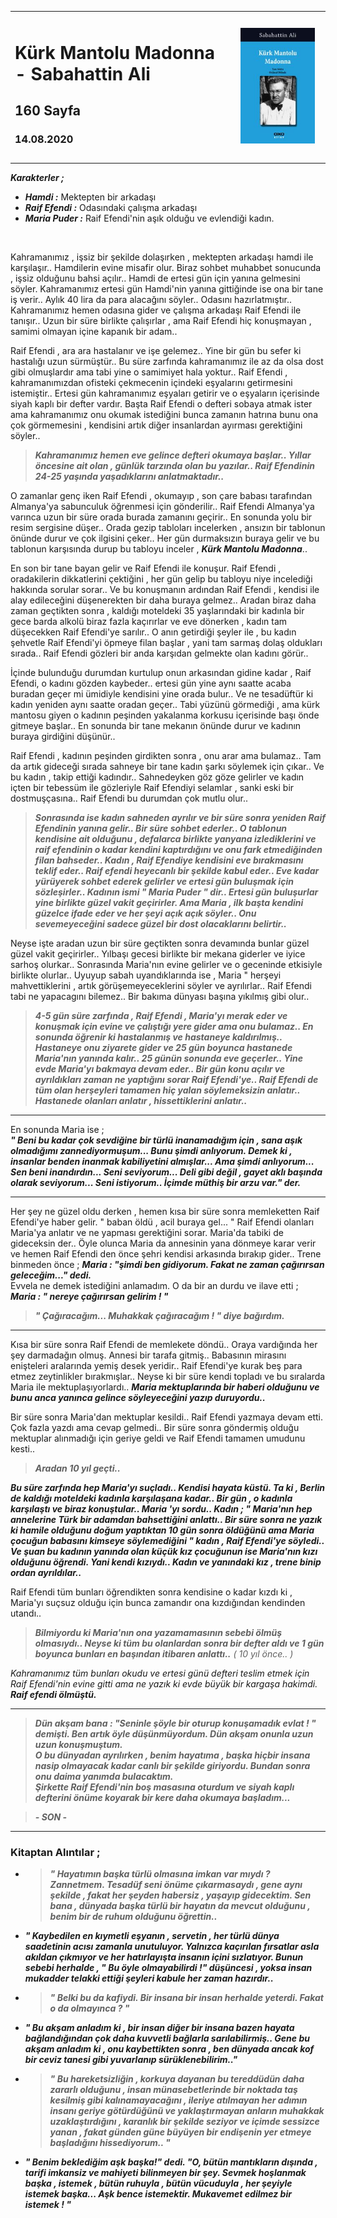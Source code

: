 
<table><tr>
<td align="left"> 
  
# Kürk Mantolu Madonna - Sabahattin Ali
## 160 Sayfa
### 14.08.2020




  
</td>
<td> 
  <p align="center" style="padding: 10px">
    <img alt="Kürk-Mantolu-Madonna" src="../images/05_kurk_mantolu_madonna.jpg" width="250">
    <br>
    
  </p> 
</td>

</tr></table>

***Karakterler ;*** 
- ***Hamdi :*** Mektepten bir arkadaşı 
- ***Raif Efendi :*** Odasındaki çalışma arkadaşı
- ***Maria Puder :*** Raif Efendi'nin aşık olduğu ve evlendiği kadın.

<br>


Kahramanımız , işsiz bir şekilde dolaşırken , mektepten arkadaşı hamdi ile karşılaşır.. Hamdilerin evine misafir olur. Biraz sohbet muhabbet sonucunda , işsiz olduğunu bahsi açılır.. Hamdi de ertesi gün için yanına gelmesini söyler. Kahramanımız ertesi gün Hamdi'nin yanına gittiğinde ise ona bir tane iş verir.. Aylık 40 lira da para alacağını söyler.. Odasını hazırlatmıştır.. Kahramanımız hemen odasına gider ve çalışma arkadaşı Raif Efendi ile tanışır.. Uzun bir süre birlikte çalışırlar , ama Raif Efendi hiç konuşmayan , samimi olmayan içine kapanık bir adam.. 

Raif Efendi , ara ara hastalanır  ve işe gelemez.. Yine  bir gün bu sefer ki hastalığı uzun sürmüştür.. Bu süre zarfında  kahramanımız ile az da olsa dost gibi olmuşlardır ama tabi yine o samimiyet hala yoktur.. Raif Efendi , kahramanımızdan ofisteki  çekmecenin içindeki eşyalarını getirmesini istemiştir.. Ertesi gün kahramanımız eşyaları getirir ve o eşyaların içerisinde siyah kaplı bir defter vardır. Başta Raif Efendi o defteri sobaya atmak ister ama kahramanımız onu okumak istediğini bunca zamanın hatrına bunu ona çok görmemesini , kendisini artık diğer insanlardan ayırması gerektiğini söyler..

> ***Kahramanımız hemen eve gelince defteri okumaya başlar.. Yıllar öncesine ait olan , günlük tarzında olan bu yazılar.. Raif Efendinin 24-25 yaşında yaşadıklarını anlatmaktadır..***

O zamanlar genç iken Raif Efendi , okumayıp , son çare babası tarafından Almanya'ya sabunculuk öğrenmesi için gönderilir.. Raif Efendi Almanya'ya varınca uzun bir süre orada burada zamanını geçirir.. En sonunda yolu bir resim sergisine düşer.. Orada gezip tabloları incelerken , ansızın bir tablonun önünde durur ve çok ilgisini çeker.. Her gün durmaksızın buraya gelir ve bu tablonun karşısında durup bu tabloyu inceler , ***Kürk Mantolu Madonna***.. 

En son bir tane bayan gelir ve Raif Efendi ile konuşur. Raif Efendi , oradakilerin dikkatlerini çektiğini , her gün gelip bu tabloyu niye incelediği hakkında sorular sorar.. Ve bu konuşmanın ardından Raif Efendi , kendisi ile alay edileceğini düşenerekten bir daha buraya gelmez.. Aradan biraz daha zaman geçtikten sonra , kaldığı moteldeki 35 yaşlarındaki bir kadınla bir gece barda alkolü biraz fazla kaçırırlar ve eve dönerken , kadın tam düşecekken Raif Efendi'ye sarılır..  O anın getirdiği şeyler ile ,   bu kadın şehvetle Raif Efendi'yi öpmeye filan başlar , yani tam sarmaş dolaş oldukları sırada.. Raif Efendi gözleri bir anda karşıdan gelmekte olan kadını görür.. 

İçinde bulunduğu durumdan kurtulup onun arkasından gidine kadar , Raif Efendi, o kadını gözden kaybeder.. ertesi gün yine aynı saatte acaba buradan geçer mi ümidiyle kendisini yine orada bulur.. Ve ne tesadüftür ki kadın yeniden aynı saatte oradan geçer.. Tabi yüzünü görmediği , ama kürk mantosu giyen o kadının peşinden yakalanma korkusu içerisinde başı önde gitmeye başlar.. En sonunda bir tane mekanın önünde durur ve kadının buraya girdiğini düşünür.. 

Raif Efendi , kadının peşinden girdikten sonra , onu arar ama bulamaz.. Tam da artık gideceği sırada sahneye bir tane kadın şarkı söylemek için çıkar.. Ve bu kadın , takip ettiği kadındır.. Sahnedeyken göz göze gelirler ve kadın içten bir tebessüm ile gözleriyle Raif Efendiyi selamlar , sanki eski bir dostmuşçasına.. Raif Efendi bu durumdan çok mutlu olur.. 

> ***Sonrasında ise kadın sahneden ayrılır ve bir süre sonra yeniden Raif Efendinin yanına gelir.. Bir süre sohbet ederler.. O  tablonun kendisine ait olduğunu , defalarca birlikte yanyana izlediklerini ve raif efendinin o kadar kendini kaptırdığını  ve onu fark etmediğinden filan bahseder.. Kadın , Raif Efendiye kendisini eve bırakmasını teklif eder.. Raif efendi heyecanlı  bir şekilde kabul eder.. Eve kadar yürüyerek sohbet ederek gelirler ve ertesi gün buluşmak için sözleşirler.. Kadının ismi " Maria Puder " dir.. Ertesi gün buluşurlar yine birlikte güzel vakit geçirirler. Ama Maria , ilk başta kendini güzelce ifade eder  ve her şeyi açık açık söyler.. Onu sevemeyeceğini sadece güzel bir dost olacaklarını belirtir..***
 
Neyse işte aradan uzun bir süre geçtikten sonra devamında bunlar güzel güzel vakit geçirirler.. Yılbaşı gecesi birlikte bir mekana giderler ve iyice sarhoş olurkar.. Sonrasında Maria'nın evine gelirler ve o geceninde etkisiyle birlikte olurlar.. Uyuyup sabah uyandıklarında ise , Maria " herşeyi mahvettiklerini ,  artık görüşemeyeceklerini söyler ve ayrılırlar.. Raif Efendi tabi ne yapacagını bilemez.. Bir bakıma dünyası başına yıkılmış gibi olur.. 
 
> ***4-5 gün süre zarfında , Raif Efendi , Maria'yı merak eder ve konuşmak için evine ve çalıştığı yere gider ama onu bulamaz.. En sonunda öğrenir ki hastalanmış ve hastaneye kaldırılmış.. Hastaneye onu ziyarete gider ve 25 gün boyunca hastanede Maria'nın yanında kalır.. 25 günün  sonunda eve geçerler.. Yine evde Maria'yı bakmaya devam eder.. Bir gün konu açılır ve ayrıldıkları zaman ne yaptığını sorar Raif Efendi'ye.. Raif Efendi de tüm olan herşeyleri tamamen hiç yalan söylemeksizin anlatır.. Hastanede olanları anlatır , hissettiklerini anlatır..***

___

En sonunda Maria ise ; <br>
***" Beni bu kadar çok sevdiğine bir türlü inanamadığım için , sana aşık olmadığımı zannediyormuşum... Bunu şimdi anlıyorum. Demek ki , insanlar benden inanmak kabiliyetini almışlar... Ama şimdi anlıyorum... Sen beni inandırdın... Seni seviyorum... Deli gibi değil , gayet aklı başında olarak seviyorum... Seni istiyorum.. İçimde müthiş bir arzu var." der.*** 

___

Her şey ne güzel oldu derken , hemen kısa bir süre sonra memleketten Raif Efendi'ye haber gelir. " baban öldü , acil buraya gel... " Raif Efendi olanları Maria'ya anlatır ve ne yapması gerektiğini sorar. Maria'da tabiki de gideceksin der.. Öyle olunca Maria da annesinin yana dönmeye karar verir ve hemen Raif Efendi den önce şehri kendisi arkasında bırakıp gider.. Trene binmeden önce ; ***Maria : "şimdi ben gidiyorum. Fakat ne zaman çağırırsan geleceğim..." dedi.*** <br>
Evvela ne demek istediğini anlamadım. O da bir an durdu ve ilave etti ; ***Maria : " nereye çağırırsan gelirim ! "***

> ***" Çağıracağım... Muhakkak çağıracağım ! " diye bağırdım.***

____

Kısa bir süre sonra Raif Efendi de memlekete döndü.. Oraya vardığında her şey darmadağın olmuş. Annesi bir tarafa gitmiş.. Babasının mirasını enişteleri aralarında yemiş desek yeridir.. Raif Efendi'ye kurak beş para etmez zeytinlikler bırakmışlar.. Neyse ki bir süre kendi topladı  ve bu sıralarda Maria ile mektuplaşıyorlardı.. ***Maria mektuplarında bir haberi olduğunu ve bunu anca yanınca gelince söyleyeceğini yazıp duruyordu..***

Bir süre sonra Maria'dan mektuplar kesildi.. Raif Efendi yazmaya devam etti. Çok fazla yazdı ama cevap gelmedi.. Bir süre sonra göndermiş olduğu  mektuplar alınmadığı için geriye geldi ve Raif Efendi tamamen umudunu kesti.. 

> ***Aradan 10 yıl geçti..*** 

***Bu süre zarfında hep Maria'yı suçladı.. Kendisi hayata küstü. Ta ki , Berlin de kaldığı moteldeki kadınla karşılaşana kadar.. Bir gün ,  o kadınla karşılaştı ve biraz konuştular.. Maria 'yı sordu.. Kadın ; " Maria'nın hep annelerine Türk bir adamdan bahsettiğini anlattı.. Bir süre sonra ne yazık ki hamile olduğunu doğum yaptıktan 10 gün sonra öldüğünü ama Maria çocuğun babasını kimseye söylemediğini " kadın , Raif Efendi'ye söyledi..  Ve şuan bu kadının yanında olan küçük kız çocuğunun ise Maria'nın kızı olduğunu öğrendi. Yani kendi kızıydı.. Kadın ve yanındaki kız , trene binip ordan ayrıldılar..***

Raif Efendi tüm bunları öğrendikten sonra kendisine o kadar kızdı ki , Maria'yı suçsuz olduğu için bunca zamandır ona kızdığından kendinden utandı.. 

> ***Bilmiyordu ki Maria'nın ona yazamamasının sebebi ölmüş olmasıydı.. Neyse ki tüm bu olanlardan sonra bir defter aldı ve 1 gün boyunca bunları en başından  itibaren anlattı..*** *( 10 yıl önce.. )*



*Kahramanımız tüm bunları okudu ve ertesi günü defteri teslim etmek için Raif Efendi'nin evine gitti ama ne yazık ki evde büyük bir kargaşa hakimdi.* ***Raif efendi ölmüştü.***

___

> ***Dün akşam bana : "Seninle şöyle bir oturup konuşamadık evlat ! " demişti. Ben artık öyle düşünmüyordum. Dün akşam onunla uzun uzun konuşmuştum.*** <br>
***O bu dünyadan ayrılırken , benim hayatıma , başka hiçbir insana nasip olmayacak kadar canlı bir şekilde giriyordu. Bundan sonra onu daima yanımda bulacaktım.*** <br>
***Şirkette Raif Efendi'nin boş masasına oturdum ve siyah kaplı defterini önüme koyarak bir kere daha okumaya başladım...***

> ***- SON -***

___

### Kitaptan Alıntılar ;
- > ***" Hayatımın başka türlü olmasına imkan var mıydı ? Zannetmem. Tesadüf seni önüme çıkarmasaydı , gene aynı şekilde , fakat her şeyden habersiz , yaşayıp gidecektim. Sen bana , dünyada başka türlü bir hayatın da mevcut olduğunu , benim bir de ruhum olduğunu öğrettin..***
- ***" Kaybedilen en kıymetli eşyanın , servetin , her türlü dünya saadetinin acısı zamanla unutuluyor. Yalnızca  kaçırılan fırsatlar asla akıldan çıkmıyor ve  her hatırlayışta insanın içini sızlatıyor. Bunun sebebi herhalde , " Bu öyle olmayabilirdi !" düşüncesi , yoksa insan mukadder telakki ettiği şeyleri kabule her zaman hazırdır..***
- > ***" Belki bu da kafiydi. Bir insana bir insan herhalde yeterdi. Fakat o da olmayınca ? "***
- ***" Bu akşam anladım ki , bir insan diğer bir insana bazen hayata bağlandığından çok daha kuvvetli bağlarla sarılabilirmiş.. Gene bu akşam anladım ki , onu kaybettikten sonra , ben dünyada ancak kof bir ceviz tanesi gibi yuvarlanıp sürüklenebilirim.."***
- > ***" Bu hareketsizliğin , korkuya dayanan bu tereddüdün daha zararlı olduğunu , insan münasebetlerinde bir noktada taş kesilmiş gibi kalınamayacağını , ileriye atılmayan her adımın insanı geriye götürdüğünü ve yaklaştırmayan anların muhakkak uzaklaştırdığını , karanlık bir şekilde seziyor ve içimde sessizce yanan , fakat günden güne büyüyen bir endişenin yer etmeye başladığını hissediyorum.. "***
- ***" Benim beklediğim aşk başka!" dedi. "O, bütün mantıkların dışında , tarifi imkansiz ve mahiyeti bilinmeyen bir şey. Sevmek hoşlanmak başka , istemek , bütün ruhuyla , bütün vücuduyla , her şeyiyle istemek başka... Aşk bence istemektir. Mukavemet edilmez bir istemek ! "***